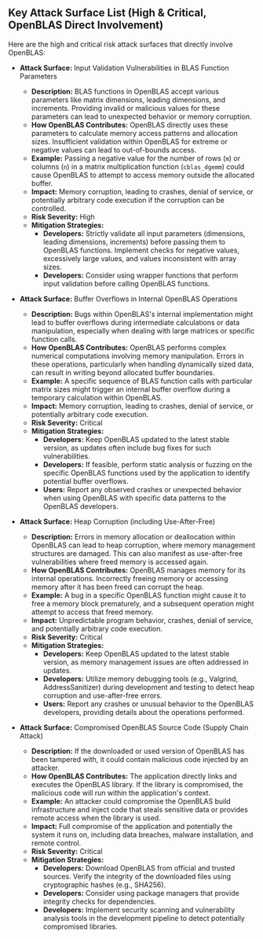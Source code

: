 
## Key Attack Surface List (High & Critical, OpenBLAS Direct Involvement)

Here are the high and critical risk attack surfaces that directly involve OpenBLAS:

* **Attack Surface:** Input Validation Vulnerabilities in BLAS Function Parameters
    * **Description:**  BLAS functions in OpenBLAS accept various parameters like matrix dimensions, leading dimensions, and increments. Providing invalid or malicious values for these parameters can lead to unexpected behavior or memory corruption.
    * **How OpenBLAS Contributes:** OpenBLAS directly uses these parameters to calculate memory access patterns and allocation sizes. Insufficient validation within OpenBLAS for extreme or negative values can lead to out-of-bounds access.
    * **Example:** Passing a negative value for the number of rows (`m`) or columns (`n`) in a matrix multiplication function (`cblas_dgemm`) could cause OpenBLAS to attempt to access memory outside the allocated buffer.
    * **Impact:** Memory corruption, leading to crashes, denial of service, or potentially arbitrary code execution if the corruption can be controlled.
    * **Risk Severity:** High
    * **Mitigation Strategies:**
        * **Developers:** Strictly validate all input parameters (dimensions, leading dimensions, increments) before passing them to OpenBLAS functions. Implement checks for negative values, excessively large values, and values inconsistent with array sizes.
        * **Developers:** Consider using wrapper functions that perform input validation before calling OpenBLAS functions.

* **Attack Surface:** Buffer Overflows in Internal OpenBLAS Operations
    * **Description:**  Bugs within OpenBLAS's internal implementation might lead to buffer overflows during intermediate calculations or data manipulation, especially when dealing with large matrices or specific function calls.
    * **How OpenBLAS Contributes:**  OpenBLAS performs complex numerical computations involving memory manipulation. Errors in these operations, particularly when handling dynamically sized data, can result in writing beyond allocated buffer boundaries.
    * **Example:**  A specific sequence of BLAS function calls with particular matrix sizes might trigger an internal buffer overflow during a temporary calculation within OpenBLAS.
    * **Impact:** Memory corruption, leading to crashes, denial of service, or potentially arbitrary code execution.
    * **Risk Severity:** Critical
    * **Mitigation Strategies:**
        * **Developers:** Keep OpenBLAS updated to the latest stable version, as updates often include bug fixes for such vulnerabilities.
        * **Developers:** If feasible, perform static analysis or fuzzing on the specific OpenBLAS functions used by the application to identify potential buffer overflows.
        * **Users:**  Report any observed crashes or unexpected behavior when using OpenBLAS with specific data patterns to the OpenBLAS developers.

* **Attack Surface:** Heap Corruption (including Use-After-Free)
    * **Description:** Errors in memory allocation or deallocation within OpenBLAS can lead to heap corruption, where memory management structures are damaged. This can also manifest as use-after-free vulnerabilities where freed memory is accessed again.
    * **How OpenBLAS Contributes:** OpenBLAS manages memory for its internal operations. Incorrectly freeing memory or accessing memory after it has been freed can corrupt the heap.
    * **Example:**  A bug in a specific OpenBLAS function might cause it to free a memory block prematurely, and a subsequent operation might attempt to access that freed memory.
    * **Impact:** Unpredictable program behavior, crashes, denial of service, and potentially arbitrary code execution.
    * **Risk Severity:** Critical
    * **Mitigation Strategies:**
        * **Developers:** Keep OpenBLAS updated to the latest stable version, as memory management issues are often addressed in updates.
        * **Developers:** Utilize memory debugging tools (e.g., Valgrind, AddressSanitizer) during development and testing to detect heap corruption and use-after-free errors.
        * **Users:** Report any crashes or unusual behavior to the OpenBLAS developers, providing details about the operations performed.

* **Attack Surface:** Compromised OpenBLAS Source Code (Supply Chain Attack)
    * **Description:** If the downloaded or used version of OpenBLAS has been tampered with, it could contain malicious code injected by an attacker.
    * **How OpenBLAS Contributes:** The application directly links and executes the OpenBLAS library. If the library is compromised, the malicious code will run within the application's context.
    * **Example:** An attacker could compromise the OpenBLAS build infrastructure and inject code that steals sensitive data or provides remote access when the library is used.
    * **Impact:** Full compromise of the application and potentially the system it runs on, including data breaches, malware installation, and remote control.
    * **Risk Severity:** Critical
    * **Mitigation Strategies:**
        * **Developers:** Download OpenBLAS from official and trusted sources. Verify the integrity of the downloaded files using cryptographic hashes (e.g., SHA256).
        * **Developers:** Consider using package managers that provide integrity checks for dependencies.
        * **Developers:** Implement security scanning and vulnerability analysis tools in the development pipeline to detect potentially compromised libraries.
